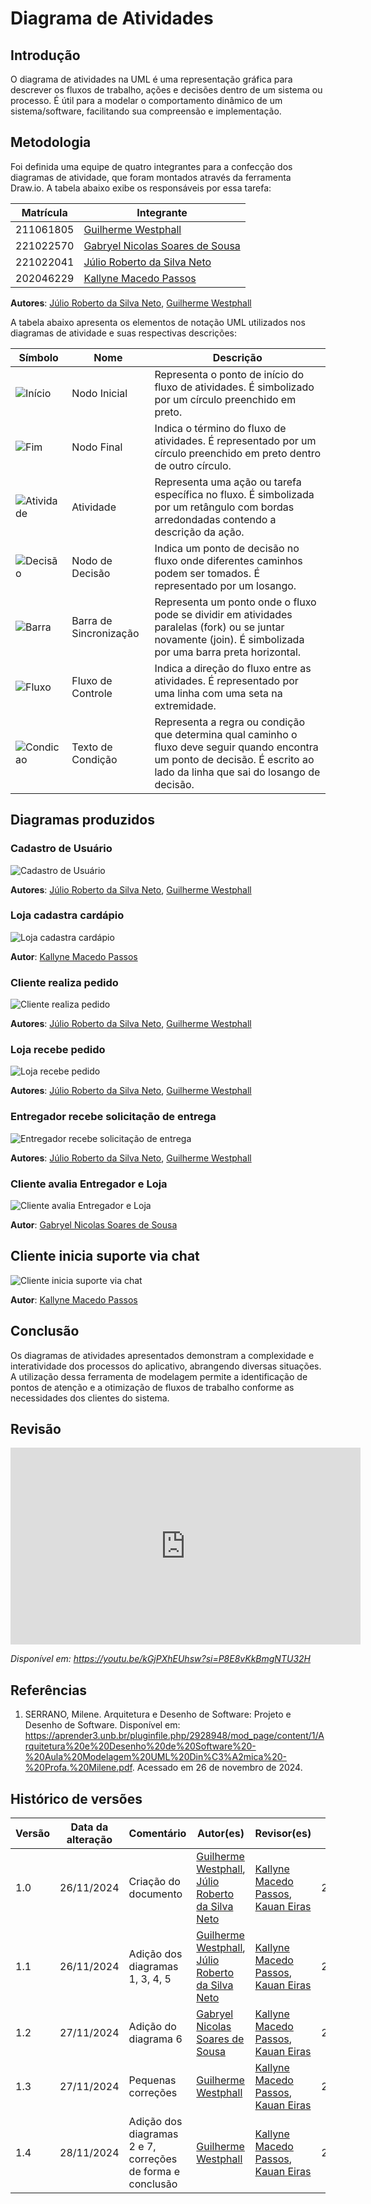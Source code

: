 # Diagrama de Atividades

## Introdução

O diagrama de atividades na UML é uma representação gráfica para descrever os fluxos de trabalho, ações e decisões dentro de um sistema ou processo. É útil para a modelar o comportamento dinâmico de um sistema/software, facilitando sua compreensão e implementação.

## Metodologia

Foi definida uma equipe de quatro integrantes para a confecção dos diagramas de atividade, que foram montados através da ferramenta Draw.io. A tabela abaixo exibe os responsáveis por essa tarefa:

| Matrícula | Integrante                                                      |
|-----------|-----------------------------------------------------------------|
| 211061805 | [Guilherme Westphall](https://github.com/west7)                 |
| 221022570 | [Gabryel Nicolas Soares de Sousa](https://github.com/gabryelns) |
| 221022041 | [Júlio Roberto da Silva Neto](https://github.com/JulioR2022)    |
| 202046229 | [Kallyne Macedo Passos](https://github.com/kalipassos)          |

**Autores**: [Júlio Roberto da Silva Neto](https://github.com/JulioR2022), [Guilherme Westphall](https://github.com/west7)

A tabela abaixo apresenta os elementos de notação UML utilizados nos diagramas de atividade e suas respectivas descrições:

| Símbolo                            | Nome                   | Descrição                                                                                                                                                                    |
|------------------------------------|------------------------|------------------------------------------------------------------------------------------------------------------------------------------------------------------------------|
| ![Início](assets/nodo-inicio.png)  | Nodo Inicial           | Representa o ponto de início do fluxo de atividades. É simbolizado por um círculo preenchido em preto.                                                                       |
| ![Fim](assets/nodo-fim.png)        | Nodo Final             | Indica o término do fluxo de atividades. É representado por um círculo preenchido em preto dentro de outro círculo.                                                          |
| ![Atividade](assets/atividade.png) | Atividade              | Representa uma ação ou tarefa específica no fluxo. É simbolizada por um retângulo com bordas arredondadas contendo a descrição da ação.                                      |
| ![Decisão](assets/decisao.png)     | Nodo de Decisão        | Indica um ponto de decisão no fluxo onde diferentes caminhos podem ser tomados. É representado por um losango.                                                               |
| ![Barra](assets/join.png)          | Barra de Sincronização | Representa um ponto onde o fluxo pode se dividir em atividades paralelas (fork) ou se juntar novamente (join). É simbolizada por uma barra preta horizontal.                 |
| ![Fluxo](assets/seta.png)          | Fluxo de Controle      | Indica a direção do fluxo entre as atividades. É representado por uma linha com uma seta na extremidade.                                                                     |
| ![Condicao](assets/condicao.png)   | Texto de Condição      | Representa a regra ou condição que determina qual caminho o fluxo deve seguir quando encontra um ponto de decisão. É escrito ao lado da linha que sai do losango de decisão. |


## Diagramas produzidos

### Cadastro de Usuário


![Cadastro de Usuário](assets/image-3.png)

**Autores**: [Júlio Roberto da Silva Neto](https://github.com/JulioR2022), [Guilherme Westphall](https://github.com/west7)

### Loja cadastra cardápio

![Loja cadastra cardápio](assets/image-6.png)

**Autor**: [Kallyne Macedo Passos](https://github.com/kalipassos)  


### Cliente realiza pedido

![Cliente realiza pedido](assets/image.png)

**Autores**: [Júlio Roberto da Silva Neto](https://github.com/JulioR2022), [Guilherme Westphall](https://github.com/west7)

### Loja recebe pedido

![Loja recebe pedido](assets/image-1.png)

**Autores**: [Júlio Roberto da Silva Neto](https://github.com/JulioR2022), [Guilherme Westphall](https://github.com/west7)

### Entregador recebe solicitação de entrega

![Entregador recebe solicitação de entrega](assets/image-2.png)

**Autores**: [Júlio Roberto da Silva Neto](https://github.com/JulioR2022), [Guilherme Westphall](https://github.com/west7)

### Cliente avalia Entregador e Loja

![Cliente avalia Entregador e Loja](assets/image-4.png)

**Autor**: [Gabryel Nicolas Soares de Sousa](https://github.com/gabryelns)

## Cliente inicia suporte via chat

![Cliente inicia suporte via chat](assets/image-5.png)

**Autor**: [Kallyne Macedo Passos](https://github.com/kalipassos)  

## Conclusão

Os diagramas de atividades apresentados demonstram a complexidade e interatividade dos processos do aplicativo, abrangendo diversas situações. A utilização dessa ferramenta de modelagem permite a identificação de pontos de atenção e a otimização de fluxos de trabalho conforme as necessidades dos clientes do sistema.

## Revisão

<iframe width="560" height="315" src="https://www.youtube.com/embed/kGjPXhEUhsw?si=lQJeSTFt6vASYPh8" title="YouTube video player" frameborder="0" allow="accelerometer; autoplay; clipboard-write; encrypted-media; gyroscope; picture-in-picture; web-share" referrerpolicy="strict-origin-when-cross-origin" allowfullscreen></iframe>

*Disponível em: https://youtu.be/kGjPXhEUhsw?si=P8E8vKkBmgNTU32H*

## Referências

1. SERRANO, Milene. Arquitetura e Desenho de Software: Projeto e Desenho de Software. Disponível em: https://aprender3.unb.br/pluginfile.php/2928948/mod_page/content/1/Arquitetura%20e%20Desenho%20de%20Software%20-%20Aula%20Modelagem%20UML%20Din%C3%A2mica%20-%20Profa.%20Milene.pdf. Acessado em 26 de novembro de 2024.

## Histórico de versões

| Versão | Data da alteração | Comentário                                                 | Autor(es)                                                                                                     | Revisor(es)                                                                                          | Data de revisão |
|--------|-------------------|------------------------------------------------------------|---------------------------------------------------------------------------------------------------------------|------------------------------------------------------------------------------------------------------|-----------------|
| 1.0    | 26/11/2024        | Criação do documento                                       | [Guilherme Westphall](https://github.com/west7), [Júlio Roberto da Silva Neto](https://github.com/JulioR2022) | [Kallyne Macedo Passos](https://github.com/kalipassos), [Kauan Eiras](https://github.com/kauaneiras) | 28/11/2024      |
| 1.1    | 26/11/2024        | Adição dos diagramas 1, 3, 4, 5                            | [Guilherme Westphall](https:github.com/west7), [Júlio Roberto da Silva Neto](https://github.com/JulioR2022)   | [Kallyne Macedo Passos](https://github.com/kalipassos), [Kauan Eiras](https://github.com/kauaneiras) | 28/11/2024      |
| 1.2    | 27/11/2024        | Adição do diagrama 6                                       | [Gabryel Nicolas Soares de Sousa](https://github.com/gabryelns)                                               | [Kallyne Macedo Passos](https://github.com/kalipassos), [Kauan Eiras](https://github.com/kauaneiras) | 28/11/2024      |
| 1.3    | 27/11/2024        | Pequenas correções                                         | [Guilherme Westphall](https://github.com/west7)                                                               | [Kallyne Macedo Passos](https://github.com/kalipassos), [Kauan Eiras](https://github.com/kauaneiras) | 28/11/2024      |
| 1.4    | 28/11/2024        | Adição dos diagramas 2 e 7, correções de forma e conclusão | [Guilherme Westphall](https://github.com/west7)                                                               | [Kallyne Macedo Passos](https://github.com/kalipassos), [Kauan Eiras](https://github.com/kauaneiras) | 28/11/2024      |